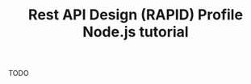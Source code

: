 ﻿---
id: buildserver
title: Rest API Design (RAPID) Profile Node.js tutorial
sidebar_label: Getting Started Server
---


TODO

 